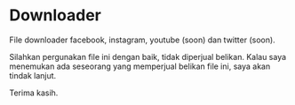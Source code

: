 # Downloader
File downloader facebook, instagram, youtube (soon) dan twitter (soon).

Silahkan pergunakan file ini dengan baik, tidak diperjual belikan. Kalau saya menemukan ada seseorang yang memperjual belikan file ini, saya akan tindak lanjut.

Terima kasih.
